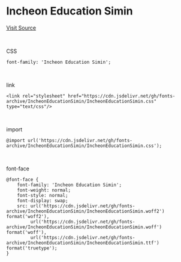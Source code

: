 # Incheon Education Simin

[Visit Source](https://www.ice.go.kr/sub/info.do?page=0606&m=0606&s=ice)

&nbsp;

CSS

```
font-family: 'Incheon Education Simin';
```

&nbsp;

link

```
<link rel="stylesheet" href="https://cdn.jsdelivr.net/gh/fonts-archive/IncheonEducationSimin/IncheonEducationSimin.css" type="text/css"/>
```

&nbsp;

import

```
@import url('https://cdn.jsdelivr.net/gh/fonts-archive/IncheonEducationSimin/IncheonEducationSimin.css');
```

&nbsp;

font-face

```
@font-face {
    font-family: 'Incheon Education Simin';
    font-weight: normal;
    font-style: normal;
    font-display: swap;
    src: url('https://cdn.jsdelivr.net/gh/fonts-archive/IncheonEducationSimin/IncheonEducationSimin.woff2') format('woff2'),
         url('https://cdn.jsdelivr.net/gh/fonts-archive/IncheonEducationSimin/IncheonEducationSimin.woff') format('woff'),
         url('https://cdn.jsdelivr.net/gh/fonts-archive/IncheonEducationSimin/IncheonEducationSimin.ttf') format('truetype');
}
```
